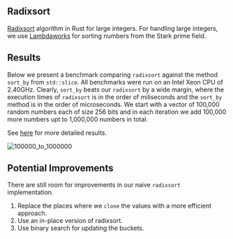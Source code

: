 ## Radixsort
[Radixsort](https://en.wikipedia.org/wiki/Radix_sort) algorithm in Rust for large integers. For handling large integers, we use [Lambdaworks](https://github.com/lambdaclass/lambdaworks) for sorting numbers from the Stark prime field.

## Results

Below we present a benchmark comparing `radixsort` against the method `sort_by` from `std::slice`. All benchmarks were run on an Intel Xeon CPU  of 2.40GHz. Clearly, `sort_by` beats our `radixsort` by a wide margin, where the execution times of `radixsort` is in the order of miliseconds and the `sort_by` method is in the order of microseconds. We start with a vector of 100,000 random numbers each of size 256 bits and in each iteration we add 100,000 more numbers upt to 1,000,000 numbers in total.

See [here](https://mdvillagra.github.io/radixsort/) for more detailed results.

![100000_to_1000000](https://mdvillagra.github.io/radixsort/criterion/Radixsort-vs-sortby-100-to-1000/report/lines.svg)

## Potential Improvements

There are still room for improvements in our naive `radixsort` implementation.

1. Replace the places where we `clone` the values with a more efficient approach.
2. Use an in-place version of radixsort.
3. Use binary search for updating the buckets.